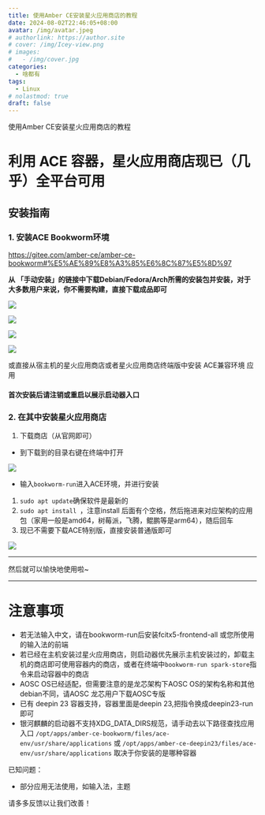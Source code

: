 ```yaml
---
title: 使用Amber CE安装星火应用商店的教程
date: 2024-08-02T22:46:05+08:00
avatar: /img/avatar.jpeg
# authorlink: https://author.site
# cover: /img/Icey-view.png
# images:
#   - /img/cover.jpg
categories:
  - 啥都有
tags:
  - Linux
# nolastmod: true
draft: false
---
```


使用Amber CE安装星火应用商店的教程

<!--more-->


# 利用 ACE 容器，星火应用商店现已（几乎）全平台可用

## 安装指南

### 1. 安装ACE Bookworm环境

https://gitee.com/amber-ce/amber-ce-bookworm#%E5%AE%89%E8%A3%85%E6%8C%87%E5%8D%97

**从 「手动安装」的链接中下载Debian/Fedora/Arch所需的安装包并安装，对于大多数用户来说，你不需要构建，直接下载成品即可**

![](https://shenmo7192.atomgit.net/imgs/1732814515-626882-1732814331824.png)

![](https://shenmo7192.atomgit.net/imgs/1732814526-867548-1732814350340.png)

![](https://shenmo7192.atomgit.net/imgs/1732814647-713262-76af9417-159f-4de2-af77-e61fb7abbeab.png)

![](https://shenmo7192.atomgit.net/imgs/1732814736-809583-a888adee-4c2e-4b33-abd9-93c657df0a51.png)


或直接从宿主机的星火应用商店或者星火应用商店终端版中安装 ACE兼容环境 应用

#### 首次安装后请注销或重启以展示启动器入口

### 2. 在其中安装星火应用商店



1. 下载商店（从官网即可）

* 到下载到的目录右键在终端中打开

![](https://shenmo7192.atomgit.net/imgs/1702393570-39331-50b96148-d3d4-4796-b2d6-9e19acb55bc1.png)

* 输入`bookworm-run`进入ACE环境，并进行安装

1. `sudo apt update`确保软件是最新的
2. `sudo apt install `，注意install 后面有个空格，然后拖进来对应架构的应用包（家用一般是amd64，树莓派，飞腾，鲲鹏等是arm64），随后回车
3. 现已不需要下载ACE特别版，直接安装普通版即可

![](https://shenmo7192.atomgit.net/imgs/1702393896-412459-3d5385c2-992e-48fb-82ab-33054750e1ed.png)

---

然后就可以愉快地使用啦~

---
# 注意事项


* 若无法输入中文，请在bookworm-run后安装fcitx5-frontend-all 或您所使用的输入法的前端
* 若已经在主机安装过星火应用商店，则启动器优先展示主机安装过的，卸载主机的商店即可使用容器内的商店，或者在终端中`bookworm-run spark-store`指令来启动容器中的商店
* AOSC OS已经适配，但需要注意的是龙芯架构下AOSC OS的架构名称和其他debian不同，请AOSC 龙芯用户下载AOSC专版
* 已有 deepin 23 容器支持，容器里面是deepin 23,把指令换成deepin23-run即可
* 银河麒麟的启动器不支持XDG_DATA_DIRS规范，请手动去以下路径查找应用入口
`/opt/apps/amber-ce-bookworm/files/ace-env/usr/share/applications` 或 `/opt/apps/amber-ce-deepin23/files/ace-env/usr/share/applications` 取决于你安装的是哪种容器

已知问题：

* 部分应用无法使用，如输入法，主题

请多多反馈以让我们改善！
